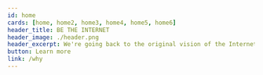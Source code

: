 ```yaml
---
id: home
cards: [home, home2, home3, home4, home5, home6]
header_title: BE THE INTERNET
header_image: ./header.png
header_excerpt: We're going back to the original vision of the Internet - By the people, for the people. With industry-transforming technology. And we are already live today.
button: Learn more
link: /why
---
```

